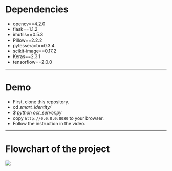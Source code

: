 # Dependencies
* opencv==4.2.0
* flask==1.1.2
* imutils==0.5.3
* Pillow==2.2.2
* pytesseract==0.3.4
* scikit-image==0.17.2
* Keras==2.3.1
* tensorflow==2.0.0

***
# Demo
* First, clone this repository.
* cd  *smart_identity/*
* *$ python ocr_server.py*
* copy  `http://0.0.0.0:8080` to your browser.
* Follow the instruction in the video.
***
# Flowchart of the project
![ ](/media/maro/6E886E5C721CA119/Schools/AIMS-SN/Internship/smart_identity/flowchart.png  "flowchart")
